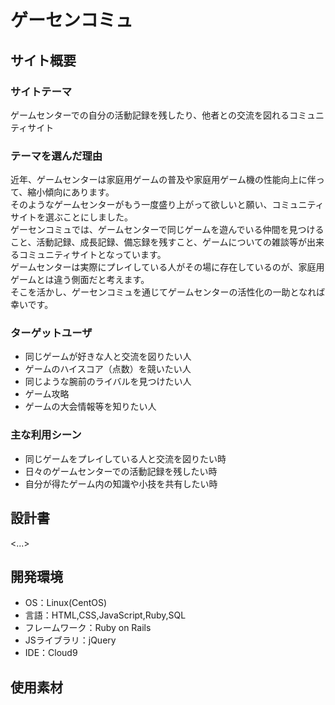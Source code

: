 # ゲーセンコミュ

## サイト概要
### サイトテーマ
ゲームセンターでの自分の活動記録を残したり、他者との交流を図れるコミュニティサイト
### テーマを選んだ理由
近年、ゲームセンターは家庭用ゲームの普及や家庭用ゲーム機の性能向上に伴って、縮小傾向にあります。<br>
そのようなゲームセンターがもう一度盛り上がって欲しいと願い、コミュニティサイトを選ぶことにしました。<br>
ゲーセンコミュでは、ゲームセンターで同じゲームを遊んでいる仲間を見つけること、活動記録、成長記録、備忘録を残すこと、ゲームについての雑談等が出来るコミュニティサイトとなっています。<br>
ゲームセンターは実際にプレイしている人がその場に存在しているのが、家庭用ゲームとは違う側面だと考えます。<br>
そこを活かし、ゲーセンコミュを通じてゲームセンターの活性化の一助となれば幸いです。<br>
### ターゲットユーザ
- 同じゲームが好きな人と交流を図りたい人
- ゲームのハイスコア（点数）を競いたい人
- 同じような腕前のライバルを見つけたい人
- ゲーム攻略
- ゲームの大会情報等を知りたい人

### 主な利用シーン
- 同じゲームをプレイしている人と交流を図りたい時
- 日々のゲームセンターでの活動記録を残したい時
- 自分が得たゲーム内の知識や小技を共有したい時

## 設計書
<...>

## 開発環境
- OS：Linux(CentOS)
- 言語：HTML,CSS,JavaScript,Ruby,SQL
- フレームワーク：Ruby on Rails
- JSライブラリ：jQuery
- IDE：Cloud9

## 使用素材